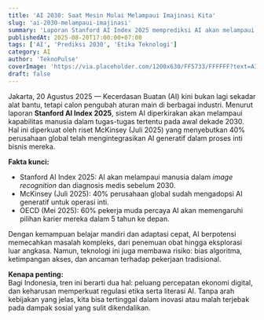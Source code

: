 ```yaml
---
title: 'AI 2030: Saat Mesin Mulai Melampaui Imajinasi Kita'
slug: 'ai-2030-melampaui-imajinasi'
summary: 'Laporan Stanford AI Index 2025 memprediksi AI akan melampaui manusia di bidang tertentu sebelum 2030. Artikel ini menyoroti potensi dan tantangan etisnya.'
publishedAt: 2025-08-20T17:00:00+07:00
tags: ['AI', 'Prediksi 2030', 'Etika Teknologi']
category: AI
author: 'TeknoPulse'
coverImage: 'https://via.placeholder.com/1200x630/FF5733/FFFFFF?text=AI+2030'
draft: false
---
```


Jakarta, 20 Agustus 2025 — Kecerdasan Buatan (AI) kini bukan lagi sekadar alat bantu, tetapi calon pengubah aturan main di berbagai industri. Menurut laporan **Stanford AI Index 2025**, sistem AI diperkirakan akan melampaui kapabilitas manusia dalam tugas-tugas tertentu pada awal dekade 2030. Hal ini diperkuat oleh riset McKinsey (Juli 2025) yang menyebutkan 40% perusahaan global telah mengintegrasikan AI generatif dalam proses inti bisnis mereka.

**Fakta kunci:**
- Stanford AI Index 2025: AI akan melampaui manusia dalam *image recognition* dan diagnosis medis sebelum 2030.
- McKinsey (Juli 2025): 40% perusahaan global sudah mengadopsi AI generatif untuk operasi inti.
- OECD (Mei 2025): 60% pekerja muda percaya AI akan memengaruhi pilihan karier mereka dalam 5 tahun ke depan.

Dengan kemampuan belajar mandiri dan adaptasi cepat, AI berpotensi memecahkan masalah kompleks, dari penemuan obat hingga eksplorasi luar angkasa. Namun, teknologi ini juga membawa risiko: bias algoritma, ketimpangan akses, dan ancaman terhadap pekerjaan tradisional.

**Kenapa penting:**  
Bagi Indonesia, tren ini berarti dua hal: peluang percepatan ekonomi digital, dan keharusan memperkuat regulasi etika serta literasi AI. Tanpa arah kebijakan yang jelas, kita bisa tertinggal dalam inovasi atau malah terjebak pada dampak sosial yang sulit dikendalikan.
